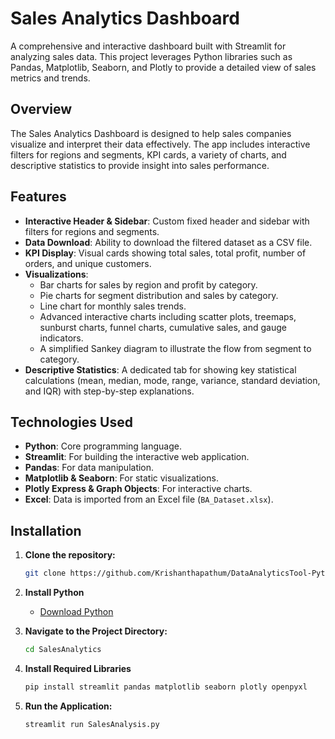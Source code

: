 # Sales Analytics Dashboard

A comprehensive and interactive dashboard built with Streamlit for analyzing sales data. This project leverages Python libraries such as Pandas, Matplotlib, Seaborn, and Plotly to provide a detailed view of sales metrics and trends.

## Overview

The Sales Analytics Dashboard is designed to help sales companies visualize and interpret their data effectively. The app includes interactive filters for regions and segments, KPI cards, a variety of charts, and descriptive statistics to provide insight into sales performance.

## Features

- **Interactive Header & Sidebar**: Custom fixed header and sidebar with filters for regions and segments.
- **Data Download**: Ability to download the filtered dataset as a CSV file.
- **KPI Display**: Visual cards showing total sales, total profit, number of orders, and unique customers.
- **Visualizations**:
  - Bar charts for sales by region and profit by category.
  - Pie charts for segment distribution and sales by category.
  - Line chart for monthly sales trends.
  - Advanced interactive charts including scatter plots, treemaps, sunburst charts, funnel charts, cumulative sales, and gauge indicators.
  - A simplified Sankey diagram to illustrate the flow from segment to category.
- **Descriptive Statistics**: A dedicated tab for showing key statistical calculations (mean, median, mode, range, variance, standard deviation, and IQR) with step-by-step explanations.

## Technologies Used

- **Python**: Core programming language.
- **Streamlit**: For building the interactive web application.
- **Pandas**: For data manipulation.
- **Matplotlib & Seaborn**: For static visualizations.
- **Plotly Express & Graph Objects**: For interactive charts.
- **Excel**: Data is imported from an Excel file (`BA_Dataset.xlsx`).

## Installation

1. **Clone the repository:**

   ```bash
   git clone https://github.com/Krishanthapathum/DataAnalyticsTool-Python-Streamlit.git
   
2. **Install Python**
    - [Download Python](https://www.python.org/downloads/)

3. **Navigate to the Project Directory:**
   
   ```bash
   cd SalesAnalytics
   
3. **Install Required Libraries**
   
   ```bash
   pip install streamlit pandas matplotlib seaborn plotly openpyxl 
   
4. **Run the Application:**
   
   ```bash
   streamlit run SalesAnalysis.py 

